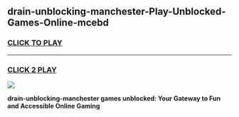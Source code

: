 
## drain-unblocking-manchester-Play-Unblocked-Games-Online-mcebd
<h3>
<a href="https://premium76.site?title=drain-unblocking-manchester&ref=25A">CLICK TO PLAY</a></h3>
<hr>

<h3>
<a href="https://premium76.site?title=drain-unblocking-manchester&ref=25A">CLICK 2 PLAY</a>
  
</h3>

<a href="https://premium76.site?title=drain-unblocking-manchester&ref=25A"><img src="https://clearcache.store/games.png"></a>


**drain-unblocking-manchester games unblocked: Your Gateway to Fun and Accessible Online Gaming**

